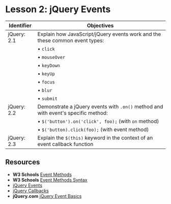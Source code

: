 # Lesson 2: jQuery Events

Identifier   | Objectives
-------------|------------
jQuery: 2.1  | Explain how JavaScript/jQuery events work and the these common event types:
             | &bull; `click`
             | &bull; `mouseOver`
             | &bull; `keyDown`
             | &bull; `keyUp`
             | &bull; `focus`
             | &bull; `blur`
             | &bull; `submit`
jQuery: 2.2  | Demonstrate a jQuery events with `.on()` method and with event's specific method:
             | &bull; `$('button').on('click', foo);` (with `on` method)
             | &bull; `$('button).click(foo);` (with event method)
jQuery: 2.3  | Explain the `$(this)` keyword in the context of an event callback function

## Resources

- __W3 Schools__ [Event Methods](http://www.w3schools.com/jquery/jquery_ref_events.asp)
- __W3 Schools__ [Event Methods Syntax](http://www.w3schools.com/jquery/jquery_events.asp)
- [jQuery Events](http://channel9.msdn.com/Series/Javascript-Fundamentals-Development-for-Absolute-Beginners/jQuery-Events-16)
- [jQuery Callbacks](http://www.w3schools.com/jquery/jquery_callback.asp)
- __jQuery.com__ [jQuery Event Basics](http://learn.jquery.com/events/event-basics/)